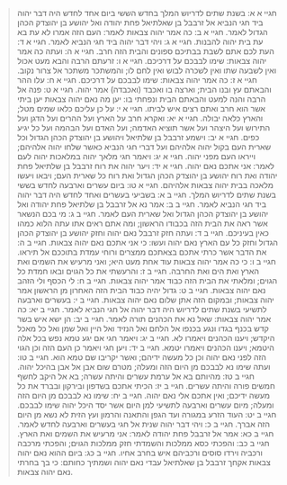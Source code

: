 > חגיי א א: בשנת שתים לדריוש המלך בחדש הששי ביום אחד לחדש היה דבר יהוה ביד חגי הנביא אל זרבבל בן שאלתיאל פחת יהודה ואל יהושע בן יהוצדק הכהן הגדול לאמר.
> חגיי א ב: כה אמר יהוה צבאות לאמר:  העם הזה אמרו לא עת בא עת בית יהוה להבנות.
> חגיי א ג: ויהי דבר יהוה ביד חגי הנביא לאמר.
> חגיי א ד: העת לכם אתם לשבת בבתיכם ספונים והבית הזה חרב.
> חגיי א ה: ועתה כה אמר יהוה צבאות:  שימו לבבכם על דרכיכם.
> חגיי א ו: זרעתם הרבה והבא מעט אכול ואין לשבעה שתו ואין לשכרה לבוש ואין לחם לו; והמשתכר משתכר אל צרור נקוב.
> חגיי א ז: כה אמר יהוה צבאות:  שימו לבבכם על דרכיכם.
> חגיי א ח: עלו ההר והבאתם עץ ובנו הבית; וארצה בו ואכבד (ואכבדה) אמר יהוה.
> חגיי א ט: פנה אל הרבה והנה למעט והבאתם הבית ונפחתי בו:  יען מה נאם יהוה צבאות יען ביתי אשר הוא חרב ואתם רצים איש לביתו.
> חגיי א י: על כן עליכם כלאו שמים מטל; והארץ כלאה יבולה.
> חגיי א יא: ואקרא חרב על הארץ ועל ההרים ועל הדגן ועל התירוש ועל היצהר ועל אשר תוציא האדמה; ועל האדם ועל הבהמה ועל כל יגיע כפים.
> חגיי א יב: וישמע זרבבל בן שלתיאל ויהושע בן יהוצדק הכהן הגדול וכל שארית העם בקול יהוה אלהיהם ועל דברי חגי הנביא כאשר שלחו יהוה אלהיהם; וייראו העם מפני יהוה.
> חגיי א יג: ויאמר חגי מלאך יהוה במלאכות יהוה לעם לאמר:  אני אתכם נאם יהוה.
> חגיי א יד: ויער יהוה את רוח זרבבל בן שלתיאל פחת יהודה ואת רוח יהושע בן יהוצדק הכהן הגדול ואת רוח כל שארית העם; ויבאו ויעשו מלאכה בבית יהוה צבאות אלהיהם.
> חגיי א טו: ביום עשרים וארבעה לחדש בששי בשנת שתים לדריוש המלך.
> חגיי ב א: בשביעי בעשרים ואחד לחדש היה דבר יהוה ביד חגי הנביא לאמר.
> חגיי ב ב: אמר נא אל זרבבל בן שלתיאל פחת יהודה ואל יהושע בן יהוצדק הכהן הגדול ואל שארית העם לאמר.
> חגיי ב ג: מי בכם הנשאר אשר ראה את הבית הזה בכבודו הראשון; ומה אתם ראים אתו עתה הלוא כמהו כאין בעיניכם.
> חגיי ב ד: ועתה חזק זרבבל נאם יהוה וחזק יהושע בן יהוצדק הכהן הגדול וחזק כל עם הארץ נאם יהוה ועשו:  כי אני אתכם נאם יהוה צבאות.
> חגיי ב ה: את הדבר אשר כרתי אתכם בצאתכם ממצרים ורוחי עמדת בתוככם אל תיראו.
> חגיי ב ו: כי כה אמר יהוה צבאות עוד אחת מעט היא; ואני מרעיש את השמים ואת הארץ ואת הים ואת החרבה.
> חגיי ב ז: והרעשתי את כל הגוים ובאו חמדת כל הגוים; ומלאתי את הבית הזה כבוד אמר יהוה צבאות.
> חגיי ב ח: לי הכסף ולי הזהב נאם יהוה צבאות.
> חגיי ב ט: גדול יהיה כבוד הבית הזה האחרון מן הראשון אמר יהוה צבאות; ובמקום הזה אתן שלום נאם יהוה צבאות.
> חגיי ב י: בעשרים וארבעה לתשיעי בשנת שתים לדריוש היה דבר יהוה אל חגי הנביא לאמר.
> חגיי ב יא: כה אמר יהוה צבאות:  שאל נא את הכהנים תורה לאמר.
> חגיי ב יב: הן ישא איש בשר קדש בכנף בגדו ונגע בכנפו אל הלחם ואל הנזיד ואל היין ואל שמן ואל כל מאכל היקדש; ויענו הכהנים ויאמרו לא.
> חגיי ב יג: ויאמר חגי אם יגע טמא נפש בכל אלה היטמא; ויענו הכהנים ויאמרו יטמא.
> חגיי ב יד: ויען חגי ויאמר כן העם הזה וכן הגוי הזה לפני נאם יהוה וכן כל מעשה ידיהם; ואשר יקריבו שם טמא הוא.
> חגיי ב טו: ועתה שימו נא לבבכם מן היום הזה ומעלה; מטרם שום אבן אל אבן בהיכל יהוה.
> חגיי ב טז: מהיותם בא אל ערמת עשרים והיתה עשרה; בא אל היקב לחשף חמשים פורה והיתה עשרים.
> חגיי ב יז: הכיתי אתכם בשדפון ובירקון ובברד את כל מעשה ידיכם; ואין אתכם אלי נאם יהוה.
> חגיי ב יח: שימו נא לבבכם מן היום הזה ומעלה; מיום עשרים וארבעה לתשיעי למן היום אשר יסד היכל יהוה שימו לבבכם.
> חגיי ב יט: העוד הזרע במגורה ועד הגפן והתאנה והרמון ועץ הזית לא נשא מן היום הזה אברך.
> חגיי ב כ: ויהי דבר יהוה שנית אל חגי בעשרים וארבעה לחדש לאמר.
> חגיי ב כא: אמר אל זרבבל פחת יהודה לאמר:  אני מרעיש את השמים ואת הארץ.
> חגיי ב כב: והפכתי כסא ממלכות והשמדתי חזק ממלכות הגוים; והפכתי מרכבה ורכביה וירדו סוסים ורכביהם איש בחרב אחיו.
> חגיי ב כג: ביום ההוא נאם יהוה צבאות אקחך זרבבל בן שאלתיאל עבדי נאם יהוה ושמתיך כחותם:  כי בך בחרתי נאם יהוה צבאות.
